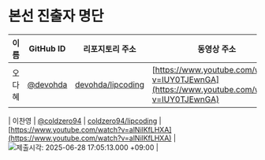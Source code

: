 # 본선 진출자 명단

| 이름 | GitHub ID | 리포지토리 주소 | 동영상 주소 | 제출 시각 |
|------|-----------|-----------------|-------------|-----------|
| 오다혜 | [@devohda](https://github.com/devohda) | [devohda/lipcoding](https://github.com/devohda/lipcoding) | [https://www.youtube.com/watch?v=IUY0TJEwnGA](https://www.youtube.com/watch?v=IUY0TJEwnGA) | <img src="https://img.shields.io/badge/2025%2F06%2F28%2016%3A40%3A53.000%20%2B09%3A00-blue" alt="제출시각: 2025-06-28 16:40:53.000 +09:00" /> |

| 이찬영 | [@coldzero94](https://github.com/coldzero94) | [coldzero94/lipcoding](https://github.com/coldzero94/lipcoding) | [https://www.youtube.com/watch?v=alNilKfLHXA](https://www.youtube.com/watch?v=alNilKfLHXA) | <img src="https://img.shields.io/badge/2025%2F06%2F28%2017%3A05%3A13.000%20%2B09%3A00-blue" alt="제출시각: 2025-06-28 17:05:13.000 +09:00" /> |

